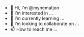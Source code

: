 - 👋 Hi, I’m @mynematjon
- 👀 I’m interested in ...
- 🌱 I’m currently learning ...
- 💞️ I’m looking to collaborate on ...
- 📫 How to reach me ...

<!---
mynematjon/mynematjon is a ✨ special ✨ repository because its `README.md` (this file) appears on your GitHub profile.
You can click the Preview link to take a look at your changes.
--->

